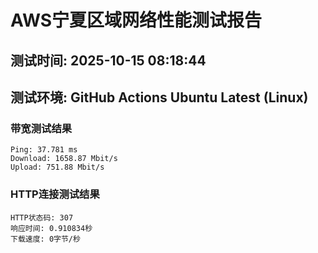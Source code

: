 # AWS宁夏区域网络性能测试报告
## 测试时间: 2025-10-15 08:18:44
## 测试环境: GitHub Actions Ubuntu Latest (Linux)

### 带宽测试结果
```
Ping: 37.781 ms
Download: 1658.87 Mbit/s
Upload: 751.88 Mbit/s
```

### HTTP连接测试结果
```
HTTP状态码: 307
响应时间: 0.910834秒
下载速度: 0字节/秒
```

